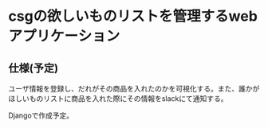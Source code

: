 # csgの欲しいものリストを管理するwebアプリケーション

## 仕様(予定)

ユーザ情報を登録し、だれがその商品を入れたのかを可視化する。また、誰かがほしいものリストに商品を入れた際にその情報をslackにて通知する。

Djangoで作成予定。